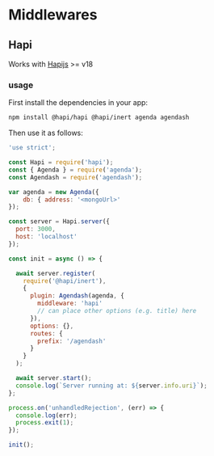 # Middlewares

## Hapi

Works with [Hapijs](https://hapijs.com/) >= v18

### usage

First install the dependencies in your app:

```bash
npm install @hapi/hapi @hapi/inert agenda agendash
```

Then use it as follows:

```javascript
'use strict';

const Hapi = require('hapi');
const { Agenda } = require('agenda');
const Agendash = require('agendash');

var agenda = new Agenda({
    db: { address: '<mongoUrl>'
});

const server = Hapi.server({
  port: 3000,
  host: 'localhost'
});

const init = async () => {

  await server.register(
    require('@hapi/inert'),
    {
      plugin: Agendash(agenda, {
        middleware: 'hapi'
        // can place other options (e.g. title) here
      }),
      options: {},
      routes: {
        prefix: '/agendash'
      }
    }
  );

  await server.start();
  console.log(`Server running at: ${server.info.uri}`);
};

process.on('unhandledRejection', (err) => {
  console.log(err);
  process.exit(1);
});

init();
```

